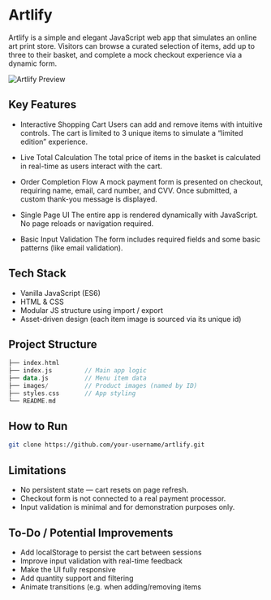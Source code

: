 # Artlify
Artlify is a simple and elegant JavaScript web app that simulates an online art print store. Visitors can browse a curated selection of items, add up to three to their basket, and complete a mock checkout experience via a dynamic form.

![Artlify Preview](/images/readme-preview.png)

## Key Features
- Interactive Shopping Cart
Users can add and remove items with intuitive controls. The cart is limited to 3 unique items to simulate a “limited edition” experience.

- Live Total Calculation
The total price of items in the basket is calculated in real-time as users interact with the cart.

- Order Completion Flow
A mock payment form is presented on checkout, requiring name, email, card number, and CVV. Once submitted, a custom thank-you message is displayed.

- Single Page UI
The entire app is rendered dynamically with JavaScript. No page reloads or navigation required.

- Basic Input Validation
The form includes required fields and some basic patterns (like email validation).

## Tech Stack

- Vanilla JavaScript (ES6)
- HTML & CSS
- Modular JS structure using import / export
- Asset-driven design (each item image is sourced via its unique id)

## Project Structure
```kotlin
├── index.html
├── index.js         // Main app logic
├── data.js          // Menu item data
├── images/          // Product images (named by ID)
├── styles.css       // App styling
└── README.md
```
## How to Run
```bash
git clone https://github.com/your-username/artlify.git
```
## Limitations
- No persistent state — cart resets on page refresh.
- Checkout form is not connected to a real payment processor.
- Input validation is minimal and for demonstration purposes only.
## To-Do / Potential Improvements
- Add localStorage to persist the cart between sessions
- Improve input validation with real-time feedback
- Make the UI fully responsive
- Add quantity support and filtering
- Animate transitions (e.g. when adding/removing items

